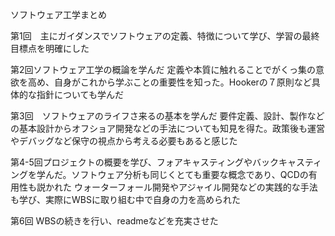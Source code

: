 ソフトウェア工学まとめ

第1回　主にガイダンスでソフトウェアの定義、特徴について学び、学習の最終目標点を明確にした

第2回ソフトウェア工学の概論を学んだ
定義や本質に触れることでがくっ集の意欲を高め、自身がこれから学ぶことの重要性を知った。Hookerの７原則など具体的な指針についても学んだ

第3回　ソフトウェアのライフさ来るの基本を学んだ
要件定義、設計、製作などの基本設計からオフショア開発などの手法についても知見を得た。政策後も運営やデバッグなど保守の視点から考える必要もあると感じた

第4-5回プロジェクトの概要を学び、フォアキャスティングやバックキャスティングを学んだ。ソフトウェア分析も同じくとても重要な概念であり、QCDの有用性も説かれた
ウォーターフォール開発やアジャイル開発などの実践的な手法も学び、実際にWBSに取り組む中で自身の力を高められた

第6回
WBSの続きを行い、readmeなどを充実させた
